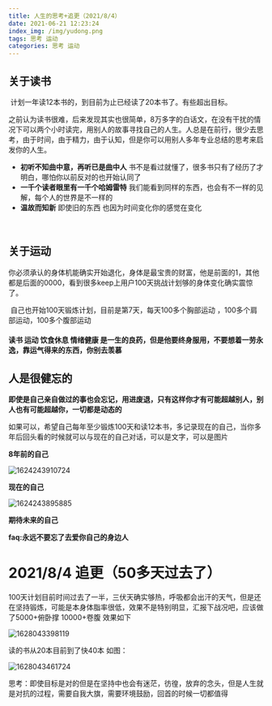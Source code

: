 ```yaml
---
title: 人生的思考+追更（2021/8/4）
date: 2021-06-21 12:23:24
index_img: /img/yudong.png
tags: 思考 运动 
categories: 思考 运动 
---
```


## **关于读书**

​      计划一年读12本书的，到目前为止已经读了20本书了。有些超出目标。

​     之前认为读书很难，后来发现其实也很简单，8万多字的白话文，在没有干扰的情况下可以两个小时读完，用别人的故事寻找自己的人生。人总是在前行，很少去思考，由于时间，由于精力，由于认知，但是你可以用别人多年专业总结的思考来启发你的人生。

-  **初听不知曲中意，再听已是曲中人**  书不是看过就懂了，很多书只有了经历了才明白，哪怕你以前反对的也开始认同了
- **一千个读者眼里有一千个哈姆雷特**   我们能看到同样的东西，也会有不一样的见解，每个人的世界是不一样的
- **温故而知新**    即使旧的东西 也因为时间变化你的感觉在变化

​     

## **关于运动**

​      你必须承认的身体机能确实开始退化，身体是最宝贵的财富，他是前面的1，其他都是后面的0000，看到很多keep上用户100天挑战计划够的身体变化确实震惊了。

​     自己也开始100天锻炼计划，目前是第7天，每天100多个胸部运动 ，100多个肩部运动，100多个腹部运动



#### **读书 运动 饮食休息  情绪健康**  是一生的良药，但是他要终身服用，不要想着一劳永逸，靠运气得来的东西，你别去羡慕



## **人是很健忘的**    

  **即使是自己亲自做过的事也会忘记，用进废退，只有这样你才有可能超越别人，别人也有可能超越你，一切都是动态的**

如果可以，希望自己每年至少锻炼100天和读12本书，多记录现在的自己，当你多年后回头看的时候就可以与现在的自己对话，可以是文字，可以是图片   



**8年前的自己**

![1624243910724](1624243910724.png)

  **现在的自己**

![1624243895885](1624243895885.png)

**期待未来的自己**



**faq:永远不要忘了去爱你自己的身边人**





# **2021/8/4 追更（50多天过去了）**  



​    100天计划目前时间过去了一半，三伏天确实够热，呼吸都会出汗的天气，但是还在坚持锻炼，可能是本身体脂率很低，效果不是特别明显，汇报下战况吧，应该做了5000+俯卧撑   10000+卷腹  效果如下

![1628043398119](1628043398119.png)



读的书从20本目前到了快40本 如图：

![1628043461724](1628043461724.png)

思考：即使目标是对的但是在坚持中也会有迷茫，彷徨，放弃的念头，但是人生就是对抗的过程，需要自我大旗，需要环境鼓励，回首的时候一切都值得